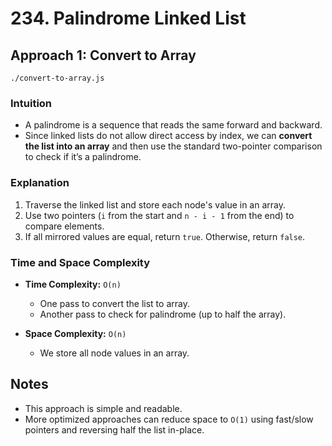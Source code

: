 # 234. Palindrome Linked List

## Approach 1: Convert to Array
`./convert-to-array.js`

### Intuition

* A palindrome is a sequence that reads the same forward and backward.
* Since linked lists do not allow direct access by index, we can **convert the list into an array** and then use the standard two-pointer comparison to check if it’s a palindrome.

### Explanation

1. Traverse the linked list and store each node's value in an array.
2. Use two pointers (`i` from the start and `n - i - 1` from the end) to compare elements.
3. If all mirrored values are equal, return `true`. Otherwise, return `false`.

### Time and Space Complexity

* **Time Complexity:** `O(n)`
  * One pass to convert the list to array.
  * Another pass to check for palindrome (up to half the array).

* **Space Complexity:** `O(n)`
  * We store all node values in an array.

## Notes

* This approach is simple and readable.
* More optimized approaches can reduce space to `O(1)` using fast/slow pointers and reversing half the list in-place.